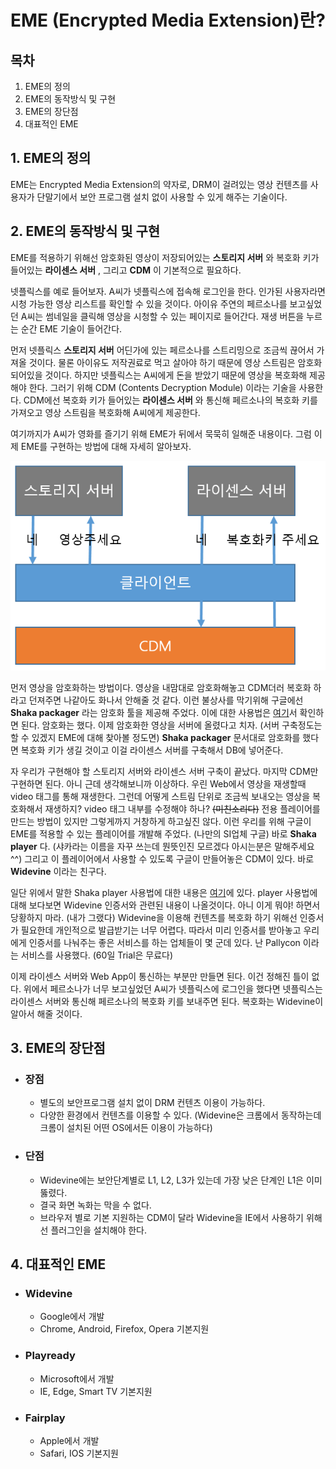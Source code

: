 # EME (Encrypted Media Extension)란?
## 목차
1. EME의 정의
2. EME의 동작방식 및 구현
3. EME의 장단점
4. 대표적인 EME

## 1. EME의 정의
EME는 Encrypted Media Extension의 약자로, DRM이 걸려있는 영상 컨텐츠를 사용자가 단말기에서 보안 프로그램 설치 없이 사용할 수 있게 해주는 기술이다.

## 2. EME의 동작방식 및 구현
EME를 적용하기 위해선 암호화된 영상이 저장되어있는 <strong>스토리지 서버</strong> 와 복호화 키가 들어있는 **라이센스 서버** , 그리고 **CDM** 이 기본적으로 필요하다.

넷플릭스를 예로 들어보자. A씨가 넷플릭스에 접속해 로그인을 한다. 인가된 사용자라면 시청 가능한 영상 리스트를 확인할 수 있을 것이다. 아이유 주연의 페르소나를 보고싶었던 A씨는 썸네일을 클릭해 영상을 시청할 수 있는 페이지로 들어간다. 재생 버튼을 누르는 순간 EME 기술이 들어간다.
    
먼저 넷플릭스 **스토리지 서버** 어딘가에 있는 페르소나를 스트리밍으로 조금씩 끊어서 가져올 것이다. 물론 아이유도 저작권료로 먹고 살아야 하기 때문에 영상 스트림은 암호화 되어있을 것이다. 하지만 넷플릭스는 A씨에게 돈을 받았기 때문에 영상을 복호화해 제공해야 한다. 그러기 위해 CDM (Contents Decryption Module) 이라는 기술을 사용한다. CDM에선 복호화 키가 들어있는 **라이센스 서버** 와 통신해 페르소나의 복호화 키를 가져오고 영상 스트림을 복호화해 A씨에게 제공한다.

여기까지가 A씨가 영화를 즐기기 위해 EME가 뒤에서 묵묵히 일해준 내용이다. 그럼 이제 EME를 구현하는 방법에 대해 자세히 알아보자.

<img src="EME.PNG">

먼저 영상을 암호화하는 방법이다. 영상을 내맘대로 암호화해놓고 CDM더러 복호화 하라고 던져주면 나같아도 화나서 안해줄 것 같다. 이런 불상사를 막기위해 구글에선 **Shaka packager** 라는 암호화 툴을 제공해 주었다. 이에 대한 사용법은 <a href="https://google.github.io/shaka-packager/html/">여기</a>서 확인하면 된다. 암호화는 했다. 이제 암호화한 영상을 서버에 올렸다고 치자. (서버 구축정도는 할 수 있겠지 EME에 대해 찾아볼 정도면)
    **Shaka packager** 문서대로 암호화를 했다면 복호화 키가 생길 것이고 이걸 라이센스 서버를 구축해서 DB에 넣어준다.

자 우리가 구현해야 할 스토리지 서버와 라이센스 서버 구축이 끝났다. 마지막 CDM만 구현하면 된다. 아니 근데 생각해보니까 이상하다. 우린 Web에서 영상을 재생할때 video 태그를 통해 재생한다. 그런데 어떻게 스트림 단위로 조금씩 보내오는 영상을 복호화해서 재생하지? video 태그 내부를 수정해야 하나? ~~(미친소리다)~~ 전용 플레이어를 만드는 방법이 있지만 그렇게까지 거창하게 하고싶진 않다. 이런 우리를 위해 구글이 EME를 적용할 수 있는 플레이어를 개발해 주었다. (나만의 SI업체 구글) 바로 **Shaka player** 다. (샤카라는 이름을 자꾸 쓰는데 뭔뜻인진 모르겠다 아시는분은 말해주세요^^)
    그리고 이 플레이어에서 사용할 수 있도록 구글이 만들어놓은 CDM이 있다. 바로 **Widevine** 이라는 친구다.

일단 위에서 말한 Shaka player 사용법에 대한 내용은 <a href="https://shaka-player-demo.appspot.com/docs/api/tutorial-welcome.html">여기</a>에 있다. player 사용법에 대해 보다보면 Widevine 인증서와 관련된 내용이 나올것이다. 아니 이게 뭐야! 하면서 당황하지 마라. (내가 그랬다) Widevine을 이용해 컨텐츠를 복호화 하기 위해선 인증서가 필요한데 개인적으로 발급받기는 너무 어렵다. 따라서 미리 인증서를 받아놓고 우리에게 인증서를 나눠주는 좋은 서비스를 하는 업체들이 몇 군데 있다. 난 Pallycon 이라는 서비스를 사용했다. (60일 Trial은 무료다)

이제 라이센스 서버와 Web App이 통신하는 부분만 만들면 된다. 이건 정해진 틀이 없다. 위에서 페르소나가 너무 보고싶었던 A씨가 넷플릭스에 로그인을 했다면 넷플릭스는 라이센스 서버와 통신해 페르소나의 복호화 키를 보내주면 된다. 복호화는 Widevine이 알아서 해줄 것이다.


## 3. EME의 장단점
* ### 장점
    * 별도의 보안프로그램 설치 없이 DRM 컨텐츠 이용이 가능하다.
    * 다양한 환경에서 컨텐츠를 이용할 수 있다. (Widevine은 크롬에서 동작하는데 크롬이 설치된 어떤 OS에서든 이용이 가능하다)
* ### 단점
    * Widevine에는 보안단계별로 L1, L2, L3가 있는데 가장 낮은 단계인 L1은 이미 뚫렸다.
    * 결국 화면 녹화는 막을 수 없다.
    * 브라우저 별로 기본 지원하는 CDM이 달라 Widevine을 IE에서 사용하기 위해선 플러그인을 설치해야 한다.


## 4. 대표적인 EME
* ### Widevine
    * Google에서 개발
    * Chrome, Android, Firefox, Opera 기본지원
* ### Playready
    * Microsoft에서 개발
    * IE, Edge, Smart TV 기본지원
* ### Fairplay
    * Apple에서 개발
    * Safari, IOS 기본지원
